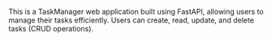 This is a TaskManager web application built using FastAPI, allowing users to manage their tasks efficiently. Users can create, read, update, and delete tasks (CRUD operations).
